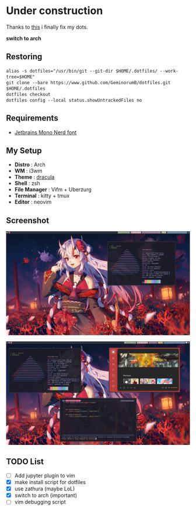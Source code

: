 # Under construction

Thanks to [this](https://harfangk.github.io/2016/09/18/manage-dotfiles-with-a-git-bare-repository.html) i finally fix my dots.

 **switch to arch**

## Restoring
```  
alias -s dotfiles="/usr/bin/git --git-dir $HOME/.dotfiles/ --work-tree=$HOME"  
git clone --bare https://www.github.com/GeminorumB/dotfiles.git $HOME/.dotfiles  
dotfiles checkout  
dotfiles config --local status.showUntrackedFiles no
```

## Requirements
* [Jetbrains Mono Nerd font](https://github.com/ryanoasis/nerd-fonts/releases/download/v2.1.0/JetBrainsMono.zip)

## My Setup
* **Distro** : Arch
* **WM** : i3wm 
* **Theme** : [dracula](https://draculatheme.com/)
* **Shell** : zsh 
* **File Manager** : Vifm + Uberzurg
* **Terminal** : kitty + tmux 
* **Editor** : neovim 

## Screenshot
![Screenshot](./screenshot.png)

![screenshot2](./screenshot-2.png)

## TODO List
- [ ] Add jupyter plugin to vim
- [x] make install script for dotfiles
- [x] use zathura (maybe LoL)
- [x] switch to arch (important)
- [ ] vim debugging script 
